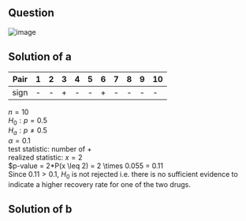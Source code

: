 ## Question

![image](https://github.com/user-attachments/assets/efdbdb00-714a-43ab-bf4f-371f8c6f970b)

## Solution of a
| Pair |  1  |  2  |  3  |  4  |  5  |  6  |  7  |  8  |  9  |  10 |
|------|-----|-----|-----|-----|-----|-----|-----|-----|-----|-----|
| sign |  -  |  -  |  +  |  -  |  -  |  +  |  -  |  -  |  -  |  -  |

$n = 10$  
$H_0: p = 0.5$  
$H_a: p \neq 0.5$  
$\alpha = 0.1$  
test statistic: number of +  
realized statistic: $x = 2$  
$p-value = 2*P(x \leq 2) = 2 \times 0.055 = 0.11  
Since $0.11 > 0.1$, $H_0$ is not rejected i.e. there is no sufficient evidence to indicate a higher recovery rate for one of the two drugs.

## Solution of b
